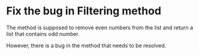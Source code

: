 # Fix the bug in Filtering method

The method is supposed to remove even numbers from the list and return a list that contains odd number.

However, there is a bug in the method that needs to be resolved.